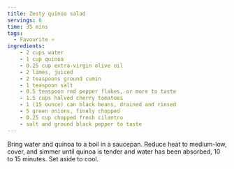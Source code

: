 ```yaml
---
title: Zesty quinoa salad
servings: 6
time: 35 mins
tags:
  - Favourite ⭐
ingredients:
	- 2 cups water
	- 1 cup quinoa
    - 0.25 cup extra-virgin olive oil
	- 2 limes, juiced
	- 2 teaspoons ground cumin
	- 1 teaspoon salt
	- 0.5 teaspoon red pepper flakes, or more to taste
	- 1.5 cups halved cherry tomatoes
	- 1 (15 ounce) can black beans, drained and rinsed
	- 5 green onions, finely chopped
	- 0.25 cup chopped fresh cilantro
	- salt and ground black pepper to taste
---
```


Bring water and quinoa to a boil in a saucepan. Reduce heat to medium-low, cover, and simmer until quinoa is tender and water has been absorbed, 10 to 15 minutes. Set aside to cool.